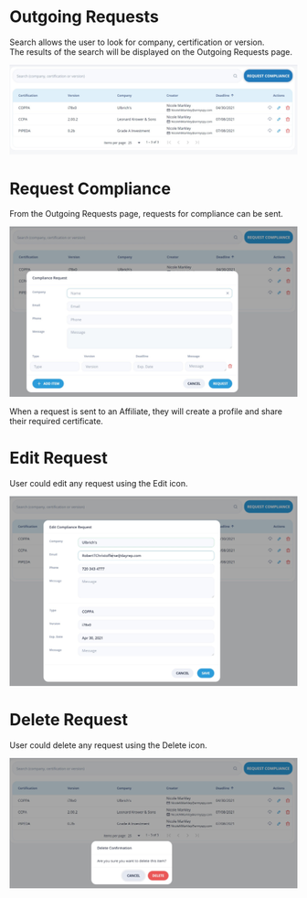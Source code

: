 # Outgoing Requests

Search allows the user to look for company, certification or version.  
The results of the search will be displayed on the Outgoing Requests page.

![Outgoing Requests](/images/outgoing1.jpg)

# Request Compliance

From the Outgoing Requests page, requests for compliance can be sent.

![Request Compliance](/images/outgoing2.jpg)

When a request is sent to an Affiliate, they will create a profile and share their required certificate.

# Edit Request

User could edit any request using the Edit icon.

![Edit Request](/images/outgoing3.jpg)

# Delete Request

User could delete any request using the Delete icon.

![Delete Request](/images/outgoing4.jpg)
